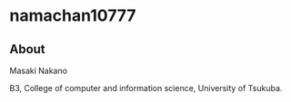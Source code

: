 # namachan10777
## About

Masaki Nakano

B3, College of computer and information science, University of Tsukuba.
